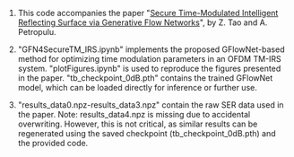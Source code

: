 1. This code accompanies the paper "[Secure Time-Modulated Intelligent Reflecting Surface via Generative Flow Networks](http://eceweb1.rutgers.edu/%7Ecspl/materials/group/ZT/Asilomar2025__V0_.pdf)",
   by Z. Tao and A. Petropulu.

3. "GFN4SecureTM_IRS.ipynb" implements the proposed GFlowNet-based method for optimizing time modulation parameters in an OFDM TM-IRS system. "plotFigures.ipynb" is used to reproduce the figures presented in the paper.
   "tb_checkpoint_0dB.pth" contains the trained GFlowNet model, which can be loaded directly for inference or further use.

5. "results_data0.npz-results_data3.npz" contain the raw SER data used in the paper. Note: results_data4.npz is missing due to accidental overwriting.
   However, this is not critical, as similar results can be regenerated using the saved checkpoint (tb_checkpoint_0dB.pth) and the provided code.
